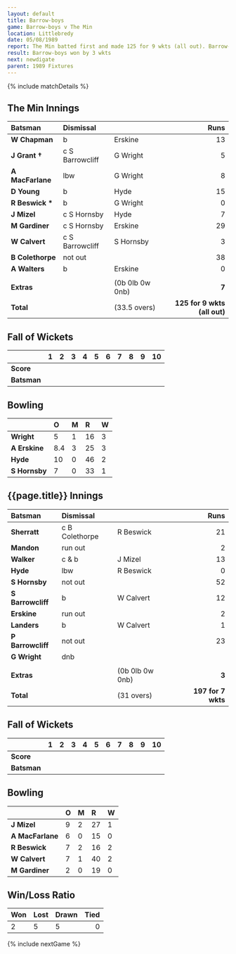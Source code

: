 ```yaml
---
layout: default
title: Barrow-boys
game: Barrow-boys v The Min
location: Littlebredy
date: 05/08/1989
report: The Min batted first and made 125 for 9 wkts (all out). Barrow-boys replied with 127 for 7 wkts
result: Barrow-boys won by 3 wkts
next: newdigate
parent: 1989 Fixtures
---
```


{% include matchDetails %}

## The Min Innings

| Batsman | Dismissal |  | Runs |
|:---|:---|---|---:|
| **W Chapman** | b | Erskine | 13 |
| **J Grant &#8224;** | c S Barrowcliff | G Wright | 5 |
| **A MacFarlane** | lbw | G Wright | 8 |
| **D Young** | b | Hyde | 15 |
| **R Beswick &#42;** | b | G Wright | 0 |
| **J Mizel** | c S Hornsby | Hyde | 7 |
| **M Gardiner** | c S Hornsby | Erskine | 29 |
| **W Calvert** | c S Barrowcliff | S Hornsby | 3 |
| **B Colethorpe** | not out |  | 38 |
| **A Walters** | b | Erskine | 0 |
|  |  |  |  |
| **Extras** | | (0b 0lb 0w 0nb) | **7** |
| **Total** | | (33.5 overs) | **125 for 9 wkts (all out)** |

## Fall of Wickets

| | 1 | 2 | 3 | 4 | 5 | 6 | 7 | 8 | 9 | 10 |
|---|:---:|:---:|:---:|:---:|:---:|:---:|:---:|:---:|:---:|:---:|
| **Score** |  |  |  |  |  |  |  |  |  |  |
| **Batsman** |  |  |  |  |  |  |  |  |  |  |

## Bowling

| | O | M | R | W |
|---|:---|:---|:---|:---|
| **Wright** | 5 | 1 | 16 | 3 |
| **A Erskine** | 8.4 | 3 | 25 | 3 |
| **Hyde** | 10 | 0 | 46 | 2 |
| **S Hornsby** | 7 | 0 | 33 | 1 |

## {{page.title}} Innings

| Batsman | Dismissal |  | Runs |
|:---|:---|---|---:|
| **Sherratt** | c B Colethorpe | R Beswick | 21 |
| **Mandon** | run out |  | 2 |
| **Walker** | c & b | J Mizel | 13 |
| **Hyde** | lbw | R Beswick | 0 |
| **S Hornsby** | not out |  | 52 |
| **S Barrowcliff** | b | W Calvert | 12 |
| **Erskine** | run out |  | 2 |
| **Landers** | b | W Calvert | 1 |
| **P Barrowcliff** | not out |  | 23 |
| **G Wright** | dnb |  |  |
|  |  |  |  |
| **Extras** | | (0b 0lb 0w 0nb) | **3** |
| **Total** | | (31 overs) | **197 for 7 wkts** |

## Fall of Wickets

| | 1 | 2 | 3 | 4 | 5 | 6 | 7 | 8 | 9 | 10 |
|---|:---:|:---:|:---:|:---:|:---:|:---:|:---:|:---:|:---:|:---:|
| **Score** |  |  |  |  |  |  |  |  |  |  |
| **Batsman** |  |  |  |  |  |  |  |  |  |  |

## Bowling

| | O | M | R | W |
|---|:---|:---|:---|:---|
| **J Mizel** | 9 | 2 | 27 | 1 |
| **A MacFarlane** | 6 | 0 | 15 | 0 |
| **R Beswick** | 7 | 2 | 16 | 2 |
| **W Calvert** | 7 | 1 | 40 | 2 |
| **M Gardiner** | 2 | 0 | 19 | 0 |

## Win/Loss Ratio

| Won | Lost | Drawn | Tied |
|:---|:---|:---|---:|
| 2 | 5 | 5 | 0 |

{% include nextGame %}